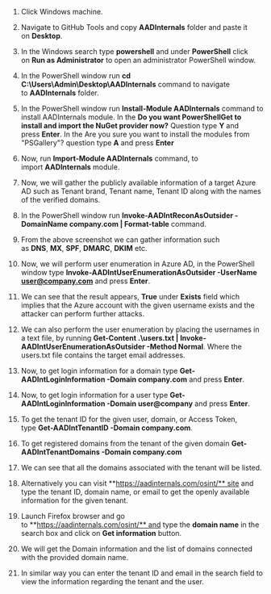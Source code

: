 
1. Click Windows machine.
    
2. Navigate to GitHub Tools and copy **AADInternals** folder and paste it on **Desktop**.
    
3. In the Windows search type **powershell** and under **PowerShell** click on **Run as Administrator** to open an administrator PowerShell window.
    
4. In the PowerShell window run **cd C:\Users\Admin\Desktop\AADInternals** command to navigate to **AADInternals** folder.
    
5. In the PowerShell window run **Install-Module AADInternals** command to install AADInternals module. In the **Do you want PowerShellGet to install and import the NuGet provider now?** Question type **Y** and press **Enter**. In the Are you sure you want to install the modules from "PSGallery"? question type **A** and press **Enter**

6. Now, run **Import-Module AADInternals** command, to import **AADInternals** module.
    
7. Now, we will gather the publicly available information of a target Azure AD such as Tenant brand, Tenant name, Tenant ID along with the names of the verified domains.
    
8. In the PowerShell window run **Invoke-AADIntReconAsOutsider -DomainName company.com | Format-table** command.
    
9. From the above screenshot we can gather information such as **DNS**, **MX**, **SPF**, **DMARC**, **DKIM** etc.
    
10. Now, we will perform user enumeration in Azure AD, in the PowerShell window type **Invoke-AADIntUserEnumerationAsOutsider -UserName user@company.com** and press **Enter**.
    
11. We can see that the result appears, **True** under **Exists** field which implies that the Azure account with the given username exists and the attacker can perform further attacks.
    
12. We can also perform the user enumeration by placing the usernames in a text file, by running **Get-Content .\users.txt | Invoke-AADIntUserEnumerationAsOutsider -Method Normal**. Where the users.txt file contains the target email addresses.
    
13. Now, to get login information for a domain type **Get-AADIntLoginInformation -Domain company.com** and press **Enter**.
    
14. Now, to get login information for a user type **Get-AADIntLoginInformation -Domain user@company** and press **Enter**.
    
15. To get the tenant ID for the given user, domain, or Access Token, type **Get-AADIntTenantID -Domain company.com**.
    
16. To get registered domains from the tenant of the given domain **Get-AADIntTenantDomains -Domain company.com**
    
17. We can see that all the domains associated with the tenant will be listed.
    
18. Alternatively you can visit **https://aadinternals.com/osint/** site and type the tenant ID, domain name, or email to get the openly available information for the given tenant.
    
19. Launch Firefox browser and go to **https://aadinternals.com/osint/** and type the **domain name** in the search box and click on **Get information** button.
    
20. We will get the Domain information and the list of domains connected with the provided domain name.
    
21. In similar way you can enter the tenant ID and email in the search field to view the information regarding the tenant and the user.